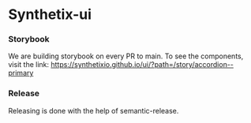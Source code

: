 # Synthetix-ui

### Storybook

We are building storybook on every PR to main. To see the components, visit the link: https://synthetixio.github.io/ui/?path=/story/accordion--primary

### Release

Releasing is done with the help of semantic-release.
